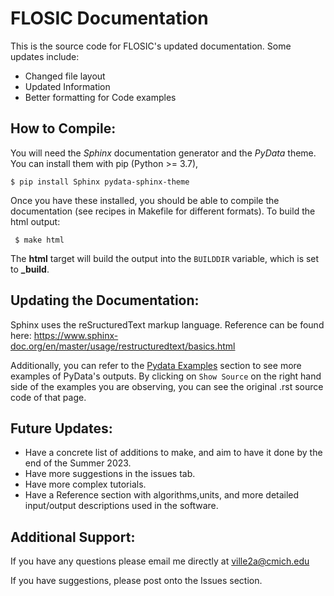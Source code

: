 FLOSIC Documentation
====================

This is the source code for FLOSIC's updated documentation. Some updates include:
- Changed file layout
- Updated Information
- Better formatting for Code examples
     
## How to Compile:

You will need the *Sphinx* documentation generator and the *PyData* theme. You can install them with pip (Python >= 3.7),
    
    $ pip install Sphinx pydata-sphinx-theme

Once you have these installed, you should be able to compile the documentation (see recipes in Makefile for different formats). To build the html output:
     
     $ make html

The **html** target will build the output into the `BUILDDIR` variable, which is set to **_build**.

## Updating the Documentation:

Sphinx uses the reSructuredText markup language. Reference can be found here: https://www.sphinx-doc.org/en/master/usage/restructuredtext/basics.html

Additionally, you can refer to the [Pydata Examples](https://pydata-sphinx-theme.readthedocs.io/en/stable/examples/index.html) section to see more examples of PyData's
outputs. By clicking on `Show Source` on the right hand side of the examples you are observing, you can see the original .rst source code of that page.

## Future Updates:

- Have a concrete list of additions to make, and aim to have it done by the end of the Summer 2023.
- Have more suggestions in the issues tab.
- Have more complex tutorials.
- Have a Reference section with algorithms,units, and more detailed input/output descriptions used in the software.

## Additional Support:

If you have any questions please email me directly at ville2a@cmich.edu

If you have suggestions, please post onto the Issues section.
